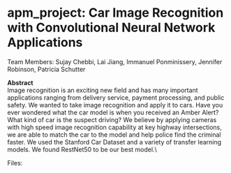 # apm_project: Car Image Recognition with Convolutional Neural Network Applications

Team Members: Sujay Chebbi, Lai Jiang, Immanuel Ponminissery, Jennifer Robinson, Patricia Schutter

**Abstract**\
Image recognition is an exciting new field and has many important applications ranging from delivery service, payment processing, and public safety. We wanted to take image recognition and apply it to cars. Have you ever wondered what the car model is when you received an Amber Alert? What kind of car is the suspect driving? We believe by applying cameras with high speed image recognition capability at key highway intersections, we are able to match the car to the model and help police find the criminal faster. We used the Stanford Car Dataset and a variety of transfer learning models. We found RestNet50 to be our best model.\

Files:


